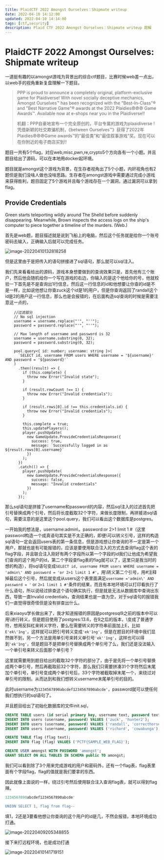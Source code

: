 ```yaml
---
title: PlaidCTF 2022 Amongst Ourselves：Shipmate writeup
date: 2022-04-10 14:12:00
updated: 2022-04-10 14:14:00
tags: [ctf,security]
description: Plaid CTF 2022 Amongst Ourselves：Shipmate writeup 题解
---
```


# PlaidCTF 2022 Amongst Ourselves: Shipmate writeup

一道挺有趣的以amongst游戏为背景出的综合ctf题目，比赛时候web差一点出，以web手的视角重新复盘理解一下题目。

>PPP is proud to announce a completely original, platform-exclusive game for Plaidiverse! With novel socially deceptive mechanics, Amongst Ourselves™ has been recognized with the "Best-In-Class"® and "Best Narrative Game"® awards at the 2022 Plaidies℗℗℗ Game Awards™. Available now at e-shops near you in the Plaidiverse!!
>
>机翻：PPP自豪地宣布一个完全原创的，平台专属的游戏为plaaidiverse !凭借新颖的社交欺骗机制，《between Ourselves™》获得了2022年Plaidies℗℗℗Game awards™的“最佳类”和“最佳叙事游戏”奖。现在可以在你附近的电子商店买到!!

题目一共有5个flag，对应web,misc,pwn,re,crypto5个方向各有一个小题。并且题目给出了源码，可以在本地用docker起环境。

题目就是amongst这个游戏为背景，在生存者视角出了5个小题，内奸视角也有2题但是我们没啥人做也没啥思路。生存者在amongst游戏中需要通过完成小游戏来获得胜利，题目固定了5个游戏并且每个游戏存在一个漏洞，通过漏洞可以拿到flag。

## Provide Credentials

Green starts teleporting wildly around The Shelld before suddenly disappearing. Meanwhile, Brown inspects the access logs on the ship's computer to piece together a timeline of the murders. (Web.)

首先是web题，题目描述就是说到飞船上的电脑，然后这个任务就是给你一个账号密码去输入，正确输入后就可以完成任务。

![image-20220410132818258](https://ek1ng-typora.oss-cn-hangzhou.aliyuncs.com/img/image-20220410132818258.png)

但是这里由于是把传入的语句拼接进了sql语句，那么就可以sql注入。

我们先来看看给出的源码，游戏本身想要做到的查询效果只是，首先他有三个账户，然后他会随机给你一个写在游戏的右边，你输入的是这个他给你的号，他就校验一下首先是不是查询出1行信息，然后这一行信息的id和他想要让你查的id是不是一样，比如说他想让你查zuck这个id是1的用户，但是你查询返回了randall这个id是2的用户这一行信息，那么也是会报错的，在后面构造sql查询的时候是需要注意这一点的，

```tsx
    //过滤部分
    // No sql injection
    username = username.replace("'", "''");
    password = password.replace("'", "''");

  	// Max length of username and password is 32
	username = username.substring(0, 32);
	password = password.substring(0, 32);

    pool.query<{ id: number; username: string }>(
      `SELECT id, username FROM users WHERE username = '${username}' AND password = '${password}'`
    )
      .then((result) => {
        if (this.complete) {
          throw new Error("Invalid state");
        }

        if (result.rowCount !== 1) {
          throw new Error("Invalid credentials");
        }

        if (result.rows[0].id !== this.credentials.id) {
          throw new Error("Invalid credentials");
        }

        this.complete = true;
        this.updatePlayers();
        player.pushUpdate(
          new GameUpdate.ProvideCredentialsResponse({
            success: true,
            message: `Successfully logged in as ${result.rows[0].username}`
          })
        );
      })
      .catch(() => {
        player.pushUpdate(
          new GameUpdate.ProvideCredentialsResponse({
            success: false,
            message: "Invalid credentials"
          })
        );
      });
```

那么sql语句是拼接了username和password的内容，然后sql注入的过滤首先把引号替换成两个引号，然后将长度截取32个字符，来做长度限制，再拼接进sql语句，需要注意的是这里这个pool.query，我们可以看出这个数据库是postgres。

一开始我的想法是，username:admin\，password:or 2>1 limit 1 #（这里password构造一个成真语句其实是不太正确的，即便\可以转义引号，这样的构造sql语句一定会返回users表的第一条信息，但是游戏想让你查询的不一定是第一个用户，那就也是有可能报错的，应该是要使用联合注入的方式去查询flag这个表的flag字段，并且联合注入刚好有两个字段所以第一个字段的id我们让他成为希望我们查询的这个用户的id，第二个字段查flag表的flag就可以了，这里只是我当时的想的构造），将sql语句变成`SELECT id, username FROM users WHERE username = 'admin\' AND password = 'or 2>1 limit 1 #'`，用\转义第二个引号，用#注释掉最后这个引号，然后就变成从users这个表里面满足`username ='admin\' AND password = '` or `2>1 limit 1 #'`条件的结果，而且有本地环境可以打印看执行了什么语句，所以说经过排查这个语句确实执行，但是就是无法从数据库中查询出东西，导致一直Invalid credentials，查询结果也是一直为空，对于sql语句的报错我们一直觉得很奇怪但是没有排查出什么。

后来xiaoyu学长做出来了，我才知道报错的原因是postgresql9之前的版本中可以用\进行转义，但是题目使用了postgres:13.6，在9之后的版本，\变成了普通字符，想用反斜杠来转义字符，要么在需要转义的字符串前面加上E，比如`E'ek\'1ng'`，这样就可以把引号转义变成`'ek'1ng'`，但是在题目的环境中我们显然做不到，另一个方法是用单引号来转义单引号`'ek''1ng'`，这样也可以得到`'ek'1ng'`，但是题目不是把单引号替换成两个单引号了么，我们还是没法输入一个单引号来转义后面那个单引号？

这里就需要用到题目给出的截取32个字符的部分了，由于是先将一个单引号替换成两个单引号，然后再截取前32个字符，那么我们只需要拼凑31个字符然后末尾加个单引号，单引号变成两个单引号后，33个字符被截取掉末尾一个，来绕过对单引号的限制，从而达到和我们想转义username末尾单引号的目的。

此时username为`1234567890abcdef1234567890abcde'`，password就可以使任何我们想执行的sql语句了。

并且题目给出了初始化数据库的文件init.sql，

```sql
CREATE TABLE users (id serial primary key, username text, password text);
INSERT INTO users (username, password) VALUES ('zuck', 'hunter2');
INSERT INTO users (username, password) VALUES ('randall', 'correcthorsebatterystaple');
INSERT INTO users (username, password) VALUES ('richard', 'cowabunga');

CREATE TABLE flag (flag text);
INSERT INTO flag (flag) VALUES ('PCTF{SAMPLE_WEB_FLAG}');

CREATE USER amongst WITH PASSWORD 'amongst';
GRANT SELECT ON ALL TABLES IN SCHEMA public TO amongst;
```

我们可以看到除了3个用来完成游戏的用户和密码外，还有一个flag表，flag表里面有个字段flag，flag的值就是我们要拿的东西。

因此就像上面说的一样，绕过引号然后使用联合注入查询flag表，就可以得到flag辣。

```sql
1234567890abcdef1234567890abcde'

UNION SELECT 1, flag from flag--
```

填1，2还是3要看他想让你查询的这个用户的id是几，不然会报错，本地环境成功打通。

![image-20220409205348855](https://ek1ng-typora.oss-cn-hangzhou.aliyuncs.com/img/image-20220409205348855.png)

接下来打远程环境，也是成功打通

![image-20220410141719151](https://ek1ng-typora.oss-cn-hangzhou.aliyuncs.com/img/image-20220410141719151.png)





